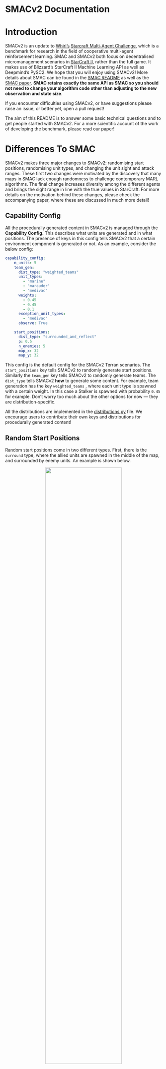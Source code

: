 # SMACv2 Documentation

# Introduction

SMACv2 is an update to [Whirl’s](https://whirl.cs.ox.ac.uk/) [Starcraft Multi-Agent Challenge](https://github.com/oxwhirl/smac), which is a benchmark for research in the field of cooperative multi-agent reinforcement learning. SMAC and SMACv2 both focus on decentralised micromanagement scenarios in [StarCraft II](https://starcraft2.com/en-gb/), rather than the full game. It makes use of Blizzard’s StarCraft II Machine Learning API as well as Deepmind’s PySC2. We hope that you will enjoy using SMACv2! More details about SMAC can be found in the [SMAC README](https://github.com/oxwhirl/smac/blob/master/README.md) as well as the [SMAC paper](https://arxiv.org/abs/1902.04043). **SMAC retains exactly the same API as SMAC so you should not need to change your algorithm code other than adjusting to the new observation and state size**.

If you encounter difficulties using SMACv2, or have suggestions please raise an issue, or better yet, open a pull request!

The aim of this README is to answer some basic technical questions and to get people started with SMACv2. For a more scientific account of the work of developing the benchmark, please read our paper!

# Differences To SMAC

SMACv2 makes three major changes to SMACv2: randomising start positions, randomising unit types, and changing the unit sight and attack ranges. These first two changes were motivated by the discovery that many maps in SMAC lack enough randomness to challenge contemporary MARL algorithms. The final change increases diversity among the different agents and brings the sight range in line with the true values in StarCraft. For more details on the motivation behind these changes, please check the accompanying paper, where these are discussed in much more detail!

## Capability Config

All the procedurally generated content in SMACv2 is managed through the **Capability Config.** This describes what units are generated and in what positions. The presence of keys in this config tells SMACv2 that a certain environment component is generated or not. As an example, consider the below config:

```yaml
capability_config:
    n_units: 5
    team_gen:
      dist_type: "weighted_teams"
      unit_types: 
        - "marine"
        - "marauder"
        - "medivac"
      weights:
        - 0.45
        - 0.45
        - 0.1
      exception_unit_types:
        - "medivac"
      observe: True

    start_positions:
      dist_type: "surrounded_and_reflect"
      p: 0.5
      n_enemies: 5
      map_x: 32
      map_y: 32
```

This config is the default config for the SMACv2 Terran scenarios. The `start_positions` key tells SMACv2 to randomly generate start positions. Similarly the `team_gen` key tells SMACv2 to randomly generate teams. The `dist_type` tells SMACv2 **how** to generate some content. For example, team generation has the key `weighted_teams` , where each unit type is spawned with a certain weight. In this case a Stalker is spawned with probability `0.45` for example. Don’t worry too much about the other options for now — they are distribution-specific.

All the distributions are implemented in the [distributions.py](https://github.com/oxwhirl/smacv2/blob/main/smac/env/starcraft2/distributions.py) file. We encourage users to contribute their own keys and distributions for procedurally generated content!

## Random Start Positions

Random start positions come in two different types. First, there is the `surround` type, where the allied units are spawned in the middle of the map, and surrounded by enemy units. An example is shown below.

<p align="center">
 <img width="70%" src="docs/imgs/surrounded.png" />
</p>

This challenges the allied units to overcome the enemies approach from multiple angles at once. Secondly, there are the `reflect` scenarios. These randomly select positions for the allied units, and then reflect their positions in the midpoint of the map to get the enemy spawn positions. For example see the image below.

<p align="center">
 <img width="70%" src="docs/imgs/reflect.png" />
</p>


The probability of one type of scenario or the other is controlled with the `p` setting in the capability config. The cones are not visible in the above screenshot because they have not spawned in yet. 

## Random Unit Types

Battles in SMACv2 do not always feature units of the same type each time, as they did in SMAC. Instead, units are spawned randomly according to certain pre-fixed probabilities. Units in StarCraft II are split up into different *races.* Units from different races cannot be on the same team. For each of the three races (Protoss, Terran, and Zerg), SMACv2 uses three unit types.

| Race | Unit | Generation Probability |
| --- | --- | --- |
| Terran | Marine | 0.45 |
|  | Marauder | 0.45 |
|  | Medivac | 0.1 |
| Protoss | Stalker | 0.45 |
|  | Zealot | 0.45 |
|  | Colossus | 0.1 |
| Zerg | Zergling | 0.45 |
|  | Hydralisk | 0.45 |
|  | Baneling | 0.1 |

Each race has a unit that is generated less often than the others. These are for different reasons. Medivacs are healing-only units and so an abundance of them leads to strange, very long scenarios. Colossi are very powerful units and over-generating them leads to battles being solely determined by colossus use. Banelings are units that explode. If they are too prevalent, the algorithm learns to hide in the corner and hope the enemies all explode!

These weights are all controllable via the `capability_config` . However, if you do decide to change them we recommend that you do some tests to check that the scenarios you have made are sensible! Weights changes can sometimes have unexpected consequences.

# Getting Started

This section will take you through the basic set-up of SMACv2. The set-up process has changed very little from the process for SMAC, so if you are familiar with that, follow the steps as you usually would. Make sure you have the `32x32_flat.SC2Map` map file in your `SMAC_Maps` folder. 

First, you will need to install StarCraft II. On windows or mac, follow the instructions on the [StarCraft website](https://starcraft2.com/en-gb/). For linux, you can use the bash script [here](https://github.com/benellis3/mappo/blob/main/install_sc2.sh). Then copy 

Then simply install SMAC as a package:

```bash
pip install git+https://github.com/oxwhirl/smacv2.git
```

[NOTE]: If you want to extend SMACv2, you must install it like this:

```bash
git clone https://github.com/oxwhirl/smacv2.git
cd smacv2
pip install -e ".[dev]"
pre-commit install
```

If you tried these instructions and couldn’t get SMACv2 to work, please let us know by raising an issue. 

We also added configs for the protoss, terran and zerg configs to the [examples folder](https://github.com/oxwhirl/smacv2/tree/main/smacv2/examples/configs). Note that you will have to change the `n_units` and `n_enemies` config to access the different scenarios. 
For clarity, the correct settings are in the table below, but the first number in the scenario name is the number of allies (`n_units`) 
and the second is the number of enemies (`n_enemies`).

|      Scenario      | Config File          | `n_units`  | `n_enemies` |
|--------------------|----------------------|------------|-------------|
| `protoss_5_vs_5`   | sc2_gen_protoss.yaml |          5 |           5 |
| `zerg_5_vs_5`      | sc2_gen_zerg.yaml    |          5 |           5 |
| `terran_5_vs_5`    | sc2_gen_terran.yaml  |          5 |           5 |
| `protoss_10_vs_10` | sc2_gen_protoss.yaml |         10 |          10 |
| `zerg_10_vs_10`    | sc2_gen_zerg.yaml    |         10 |          10 |
| `terran_10_vs_10`  | sc2_gen_terran.yaml  |         10 |          10 |
| `protoss_20_vs_20` | sc2_gen_protoss.yaml |         20 |          20 |
| `zerg_20_vs_20`    | sc2_gen_zerg.yaml    |         20 |          20 |
| `terran_20_vs_20`  | sc2_gen_terran.yaml  |         20 |          20 |
| `protoss_10_vs_11` | sc2_gen_protoss.yaml |         10 |          11 |
| `zerg_10_vs_11`    | sc2_gen_zerg.yaml    |         10 |          11 |
| `terran_10_vs_11`  | sc2_gen_terran.yaml  |         10 |          11 |
| `protoss_20_vs_23` | sc2_gen_protoss.yaml |         20 |          23 |
| `zerg_20_vs_23`    | sc2_gen_zerg.yaml    |         20 |          23 |
| `terran_20_vs_23`  | sc2_gen_terran.yaml  |         20 |          23 |

# Modifying SMACv2

SMACv2 procedurally generates some content. We encourage everyone to modify and expand upon the procedurally generated content in SMACv2. 

Procedurally generated content conceptually has two parts: a distribution and an implementation. The implementation part lives in the [starcraft2.py](https://github.com/oxwhirl/smacv2/blob/main/smac/env/starcraft2/starcraft2.py) file and should handle actually generating whatever content is required (e.g. the spawning units at the correct start positions) using the StarCraft APIs given a config passed in at the start of the episode to the `reset` function. 

The second part is the distribution. These live in [distributions.py](https://github.com/oxwhirl/smacv2/blob/main/smac/env/starcraft2/distributions.py) and specify the distribution the content is generated according to. For example start positions might be generated randomly across the whole map. The `distributions.py` file contains a few examples of distributions for the already implemented generated content in SMAC.

# Code Example

SMACv2 follows the same API as SMAC and so can be used exactly the same way. As an example, the below code allows individual agents to execute random policies. The config corresponds to the 5 unit Terran map from SMACv2. 

```python
from __future__ import absolute_import
from __future__ import division
from __future__ import print_function
from os import replace

from smac.env import StarCraft2Env
import numpy as np
from absl import logging
import time

from smac.env.starcraft2.wrapper import StarCraftCapabilityEnvWrapper

logging.set_verbosity(logging.DEBUG)

def main():

    distribution_config = {
        "n_units": 5,
        "team_gen": {
            "dist_type": "weighted_teams",
            "unit_types": ["marine", "marauder", "medivac"],
            "exception_unit_types": ["medivac"],
            "weights": [0.45, 0.45, 0.1],
            "observe": True,
        },
        "start_positions": {
            "dist_type": "surrounded_and_reflect",
            "p": 0.5,
            "n_enemies": 5,
            "map_x": 32,
            "map_y": 32,
        },
    }
    env = StarCraftCapabilityEnvWrapper(
        capability_config=distribution_config,
        map_name="10gen_terran",
        debug=True,
        conic_fov=False,
        obs_own_pos=True,
        use_unit_ranges=True,
        min_attack_range=2,
    )

    env_info = env.get_env_info()

    n_actions = env_info["n_actions"]
    n_agents = env_info["n_agents"]

    n_episodes = 10

    print("Training episodes")
    for e in range(n_episodes):
        env.reset()
        terminated = False
        episode_reward = 0

        while not terminated:
            obs = env.get_obs()
            state = env.get_state()
            # env.render()  # Uncomment for rendering

            actions = []
            for agent_id in range(n_agents):
                avail_actions = env.get_avail_agent_actions(agent_id)
                avail_actions_ind = np.nonzero(avail_actions)[0]
                action = np.random.choice(avail_actions_ind)
                actions.append(action)

            reward, terminated, _ = env.step(actions)
            time.sleep(0.15)
            episode_reward += reward
        print("Total reward in episode {} = {}".format(e, episode_reward))

if __name__ == "__main__":
    main()
```

# Citation
If you use SMACv2 in your work, please cite:

```
@misc{ellis2022smacv2,
  url = {https://arxiv.org/abs/2212.07489},
  author = {Ellis, Benjamin and Moalla, Skander and Samvelyan, Mikayel and Sun, Mingfei and Mahajan, Anuj and Foerster, Jakob N. and Whiteson, Shimon},
  title = {SMACv2: An Improved Benchmark for Cooperative Multi-Agent Reinforcement Learning},
  publisher = {arXiv},
  year = {2022},
} 
```

# FAQ

### Why do SMAC maps not work in SMACv2?

For now, SMAC is not backwards compatible with old SMAC maps, although we will implement this if there is enough demand.

# Questions/Comments

If you have any questions or suggestions either raise an issue in this repo or email [Ben Ellis](mailto:benellis@robots.ox.ac.uk) and we will try our
best to answer your query.
